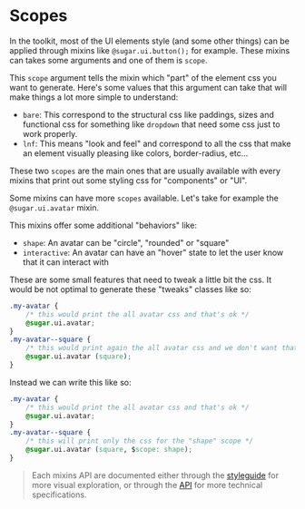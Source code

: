 <!--
/**
 * @name            Scopes
 * @namespace       doc.css
 * @type            Markdown
 * @platform        md
 * @status          stable
 * @menu            Documentation / CSS           /doc/css/scopes
 *
 * @since           2.0.0
 * @author    Olivier Bossel <olivier.bossel@gmail.com> (https://olivierbossel.com)
 */
-->

<!-- image -->

<!-- header -->
##### 



# Scopes

In the toolkit, most of the UI elements style (and some other things) can be applied through mixins like `@sugar.ui.button();` for example. These mixins can takes some arguments and one of them is `scope`.

This `scope` argument tells the mixin which "part" of the element css you want to generate.
Here's some values that this argument can take that will make things a lot more simple to understand:

-   `bare`: This correspond to the structural css like paddings, sizes and functional css for something like `dropdown` that need some css just to work properly.
-   `lnf`: This means "look and feel" and correspond to all the css that make an element visually pleasing like colors, border-radius, etc...

These two `scopes` are the main ones that are usually available with every mixins that print out some styling css for "components" or "UI".

Some mixins can have more `scopes` available. Let's take for example the `@sugar.ui.avatar` mixin.

This mixins offer some additional "behaviors" like:

-   `shape`: An avatar can be "circle", "rounded" or "square"
-   `interactive`: An avatar can have an "hover" state to let the user know that it can interact with

These are some small features that need to tweak a little bit the css. It would be not optimal to generate these "tweaks" classes like so:

```css
.my-avatar {
    /* this would print the all avatar css and that's ok */
    @sugar.ui.avatar;
}
.my-avatar--square {
    /* this would print again the all avatar css and we don't want that... */
    @sugar.ui.avatar (square);
}
```

Instead we can write this like so:

```css
.my-avatar {
    /* this would print the all avatar css and that's ok */
    @sugar.ui.avatar;
}
.my-avatar--square {
    /* this will print only the css for the "shape" scope */
    @sugar.ui.avatar (square, $scope: shape);
}
```

> Each mixins API are documented either through the [styleguide](/styleguide) for more visual exploration, or through the [API](/api) for more technical specifications.

